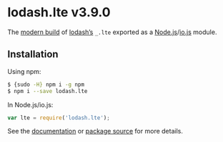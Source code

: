 # lodash.lte v3.9.0

The [modern build](https://github.com/lodash/lodash/wiki/Build-Differences) of [lodash’s](https://lodash.com/) `_.lte` exported as a [Node.js](http://nodejs.org/)/[io.js](https://iojs.org/) module.

## Installation

Using npm:

```bash
$ {sudo -H} npm i -g npm
$ npm i --save lodash.lte
```

In Node.js/io.js:

```js
var lte = require('lodash.lte');
```

See the [documentation](https://lodash.com/docs#lte) or [package source](https://github.com/lodash/lodash/blob/3.9.0-npm-packages/lodash.lte) for more details.
